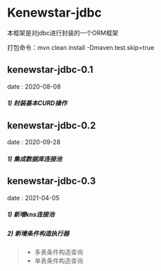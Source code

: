 # Kenewstar-jdbc
本框架是对jdbc进行封装的一个ORM框架

打包命令：mvn clean install -Dmaven.test.skip=true

## kenewstar-jdbc-0.1
date : 2020-08-08
##### 1) 封装基本CURD操作

## kenewstar-jdbc-0.2
date : 2020-09-28
##### 1) 集成数据库连接池

## kenewstar-jdbc-0.3
date : 2021-04-05
##### 1) 新增kns连接池
##### 2) 新增条件构造执行器
> * 多表条件构造查询
> * 单表条件构造查询

